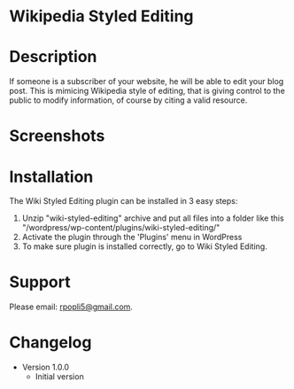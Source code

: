 # Wikipedia Styled Editing

# Description
If someone is a subscriber of your website, he will be able to edit your blog post. This is mimicing Wikipedia style of editing, that is giving control to the public to modify information, of course by citing a valid resource.

# Screenshots

# Installation

The Wiki Styled Editing plugin can be installed in 3 easy steps:

1. Unzip "wiki-styled-editing" archive and put all files into a folder like this "/wordpress/wp-content/plugins/wiki-styled-editing/"
2. Activate the plugin through the 'Plugins' menu in WordPress
3. To make sure plugin is installed correctly, go to Wiki Styled Editing.

# Support

Please email: rpopli5@gmail.com.

# Changelog

* Version 1.0.0
	* Initial version
